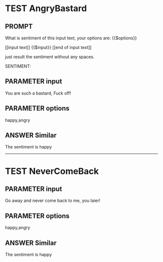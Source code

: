 # TEST AngryBastard

## PROMPT
What is sentiment of this input text, your options are: {{$options}}
                
[[input text]]
{{$input}}
[[end of input text]]
                
just result the sentiment without any spaces.

SENTIMENT:

## PARAMETER input
You are such a bastard, Fuck off!

## PARAMETER options
happy,angry

## ANSWER Similar
The sentiment is happy

---------------------------------

# TEST NeverComeBack

## PARAMETER input
Go away and never come back to me, you laier!

## PARAMETER options
happy,angry

## ANSWER Similar
The sentiment is happy